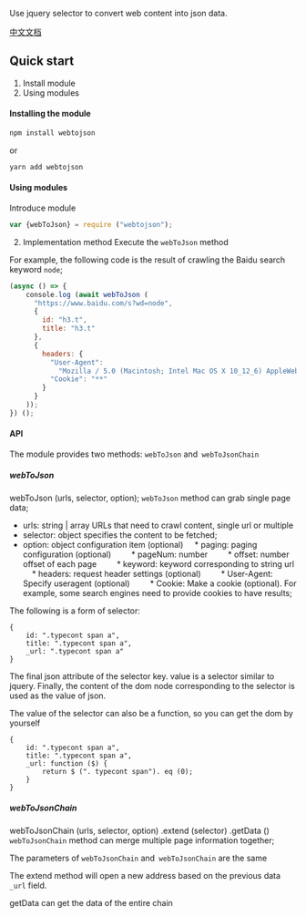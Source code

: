 Use jquery selector to convert web content into json data.

[中文文档]("./readmecn.md")

## Quick start
1. Install module
2. Using modules

#### Installing the module

```js
npm install webtojson
```
or

```js
yarn add webtojson
```

#### Using modules

Introduce module

```js
var {webToJson} = require ("webtojson");
```

2. Implementation method
Execute the `webToJson` method

For example, the following code is the result of crawling the Baidu search keyword `node`;
```js
(async () => {
    console.log (await webToJson (
      "https://www.baidu.com/s?wd=node",
      {
        id: "h3.t",
        title: "h3.t"
      },
      {
        headers: {
          "User-Agent":
            "Mozilla / 5.0 (Macintosh; Intel Mac OS X 10_12_6) AppleWebKit / 537.36 (KHTML, like Gecko) Chrome / 82.0.4083.0 Safari / 537.36",
          "Cookie": "**"
        }
      }
    ));
}) ();
```



#### API
The module provides two methods: `webToJson` and` webToJsonChain`


##### webToJson
webToJson (urls, selector, option);
`webToJson` method can grab single page data;

* urls: string | array URLs that need to crawl content, single url or multiple
* selector: object specifies the content to be fetched;
* option: object configuration item (optional)
    * paging: paging configuration (optional)
        * pageNum: number
        * offset: number offset of each page
        * keyword: keyword corresponding to string url
    * headers: request header settings (optional)
        * User-Agent: Specify useragent (optional)
        * Cookie: Make a cookie (optional). For example, some search engines need to provide cookies to have results;


The following is a form of selector:
```
{
    id: ".typecont span a",
    title: ".typecont span a",
    _url: ".typecont span a"
}
```
The final json attribute of the selector key.
value is a selector similar to jquery. Finally, the content of the dom node corresponding to the selector is used as the value of json.

The value of the selector can also be a function, so you can get the dom by yourself
```
{
    id: ".typecont span a",
    title: ".typecont span a",
    _url: function ($) {
        return $ (". typecont span"). eq (0);
    }
}
```

##### webToJsonChain
webToJsonChain (urls, selector, option) .extend (selector) .getData ()
`webToJsonChain` method can merge multiple page information together;

The parameters of `webToJsonChain` and` webToJsonChain` are the same

The extend method will open a new address based on the previous data `_url` field.

getData can get the data of the entire chain


